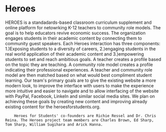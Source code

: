 # Heroes
HEROES is a standadards-based classroom curriculum supplement and online platform for netowrking K-12 teachers to community role models.
		The goal is to help educators revive economic success. The organization engages students in their academic content by connecting them to community guest speakers. 
		Each Heroes interaction	has three components: 1.)Exposing students to a diversity of careers, 2.)engaging students in the real world application of their academic content
		and 3.)empowering students to set and reach ambitious goals. A teacher creates a profile based on the topic they are teaching. A community role model creates a 
		profile indicating their professional experiences. A teacher and community role model are then matched based on what would best compliment student learning.
		Our team's primary goals are to give the existing website a more modern look, to improve the interface with users to make the experience more intuitive and easier to navigate and to allow interfacing of the website with PayPal, Facebook, LinkeIn and similar social media sites. We plan on achieving these goals by creating new content and improving already existing content for the heroesforstudents.org.
		
		Heroes for Students' co-founders are Richie Ressel and Dr. Chris Reina. The Heroes project team members are Charles Brown, Ed Sharp, Tom Sharp, William Sugihara and Arick Hanna. 
		
		

